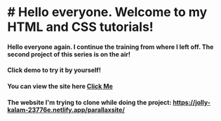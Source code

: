 # # Hello everyone. Welcome to my HTML and CSS tutorials!
#### Hello everyone again. I continue the training from where I left off. The second project of this series is on the air!

#### Click demo to try it by yourself!

#### You can view the site here [Click Me](https://html-and-css-training-2.netlify.app/)

#### The website I'm trying to clone while doing the project: https://jolly-kalam-23776e.netlify.app/parallaxsite/
